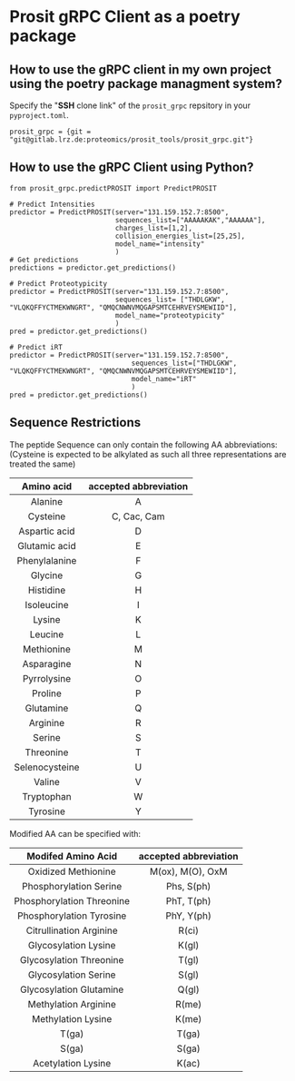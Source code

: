 # Prosit gRPC Client as a poetry package

## How to use the gRPC client in my own project using the poetry package managment system?

Specify the "**SSH** clone link" of the `prosit_grpc` repsitory in your `pyproject.toml`.

```
prosit_grpc = {git = "git@gitlab.lrz.de:proteomics/prosit_tools/prosit_grpc.git"}
```

## How to use the gRPC Client using Python?
```
from prosit_grpc.predictPROSIT import PredictPROSIT

# Predict Intensities
predictor = PredictPROSIT(server="131.159.152.7:8500",
                          sequences_list=["AAAAAKAK","AAAAAA"],
                          charges_list=[1,2],
                          collision_energies_list=[25,25],
                          model_name="intensity"
                          )
# Get predictions
predictions = predictor.get_predictions()

```

```
# Predict Proteotypicity
predictor = PredictPROSIT(server="131.159.152.7:8500",
                          sequences_list= ["THDLGKW", "VLQKQFFYCTMEKWNGRT", "QMQCNWNVMQGAPSMTCEHRVEYSMEWIID"],
                          model_name="proteotypicity"
                          )
pred = predictor.get_predictions()
```

```
# Predict iRT
predictor = PredictPROSIT(server="131.159.152.7:8500",
                              sequences_list=["THDLGKW", "VLQKQFFYCTMEKWNGRT", "QMQCNWNVMQGAPSMTCEHRVEYSMEWIID"],
                              model_name="iRT"
                              )
pred = predictor.get_predictions()
```

## Sequence Restrictions

The peptide Sequence can only contain the following AA abbreviations:
(Cysteine is expected to be alkylated as such all three representations are treated the same)

Amino acid|accepted abbreviation
:-----:|:-----:
Alanine|A
Cysteine|C, Cac, Cam
Aspartic acid|D
Glutamic acid|E
Phenylalanine|F
Glycine|G
Histidine|H
Isoleucine|I
Lysine|K
Leucine|L
Methionine|M
Asparagine|N
Pyrrolysine|O
Proline|P
Glutamine|Q
Arginine|R
Serine|S
Threonine|T
Selenocysteine|U
Valine|V
Tryptophan|W
Tyrosine|Y



Modified AA can be specified with:

Modifed Amino Acid|accepted abbreviation
:-----:|:-----:
Oxidized Methionine|M(ox), M(O), OxM
Phosphorylation Serine|Phs, S(ph)
Phosphorylation Threonine|PhT, T(ph)
Phosphorylation Tyrosine|PhY, Y(ph)
Citrullination Arginine|R(ci) 
Glycosylation Lysine|K(gl) 
Glycosylation Threonine|T(gl) 
Glycosylation Serine|S(gl) 
Glycosylation Glutamine|Q(gl) 
Methylation Arginine|R(me) 
Methylation Lysine|K(me) 
T(ga) |T(ga) 
S(ga) |S(ga) 
Acetylation Lysine|K(ac) 